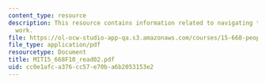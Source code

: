 ```yaml
---
content_type: resource
description: This resource contains information related to navigating the world of
  work.
file: https://ol-ocw-studio-app-qa.s3.amazonaws.com/courses/15-668-people-and-organizations-fall-2010/cc0e1afca376cc57e70ba6b2053153e2_MIT15_668F10_read02.pdf
file_type: application/pdf
resourcetype: Document
title: MIT15_668F10_read02.pdf
uid: cc0e1afc-a376-cc57-e70b-a6b2053153e2
---
```

